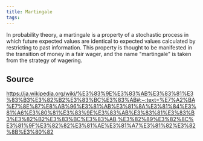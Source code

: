 ```yaml
---
title: Martingale
tags: 
---
```


In probability theory, a martingale is a property of a stochastic process in which future expected values are identical to expected values calculated by restricting to past information. This property is thought to be manifested in the transition of money in a fair wager, and the name "martingale" is taken from the strategy of wagering.

## Source
https://ja.wikipedia.org/wiki/%E3%83%9E%E3%83%AB%E3%83%81%E3%83%B3%E3%82%B2%E3%83%BC%E3%83%AB#:~:text=%E7%A2%BA%E7%8E%87%E8%AB%96%E3%81%AB%E3%81%8A%E3%81%84%E3%81%A6%E3%80%81%E3%83%9E%E3%83%AB%E3%83%81%E3%83%B3%E3%82%B2%E3%83%BC%E3%83%AB,%E3%82%89%E3%82%8C%E3%81%9F%E3%82%82%E3%81%AE%E3%81%A7%E3%81%82%E3%82%8B%E3%80%82